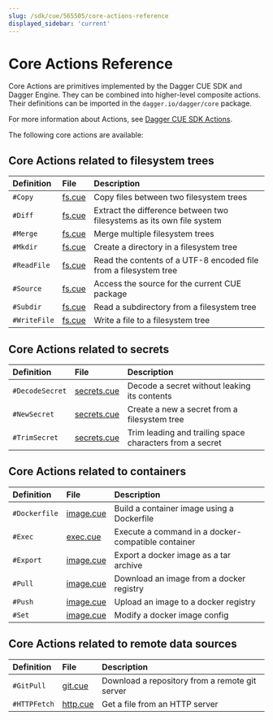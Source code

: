 ```yaml
---
slug: /sdk/cue/565505/core-actions-reference
displayed_sidebar: 'current'
---
```


# Core Actions Reference

Core Actions are primitives implemented by the Dagger CUE SDK and Dagger Engine. They can be combined into higher-level composite actions. Their definitions can be imported in the `dagger.io/dagger/core` package.

For more information about Actions, see [Dagger CUE SDK Actions](../core-concepts/934917-action.md).

The following core actions are available:

## Core Actions related to filesystem trees

| Definition   | File                                                                                    | Description                                                           |
| :----------- | :-------------------------------------------------------------------------------------- | :-------------------------------------------------------------------- |
| `#Copy`      | [fs.cue](https://github.com/dagger/dagger/blob/v0.2.19/pkg/dagger.io/dagger/core/fs.cue) | Copy files between two filesystem trees                               |
| `#Diff`      | [fs.cue](https://github.com/dagger/dagger/blob/v0.2.19/pkg/dagger.io/dagger/core/fs.cue) | Extract the difference between two filesystems as its own file system |
| `#Merge`     | [fs.cue](https://github.com/dagger/dagger/blob/v0.2.19/pkg/dagger.io/dagger/core/fs.cue) | Merge multiple filesystem trees                                       |
| `#Mkdir`     | [fs.cue](https://github.com/dagger/dagger/blob/v0.2.19/pkg/dagger.io/dagger/core/fs.cue) | Create a directory in a filesystem tree                               |
| `#ReadFile`  | [fs.cue](https://github.com/dagger/dagger/blob/v0.2.19/pkg/dagger.io/dagger/core/fs.cue) | Read the contents of a UTF-8 encoded file from a filesystem tree      |
| `#Source`    | [fs.cue](https://github.com/dagger/dagger/blob/v0.2.19/pkg/dagger.io/dagger/core/fs.cue) | Access the source for the current CUE package                         |
| `#Subdir`    | [fs.cue](https://github.com/dagger/dagger/blob/v0.2.19/pkg/dagger.io/dagger/core/fs.cue) | Read a subdirectory from a filesystem tree                            |
| `#WriteFile` | [fs.cue](https://github.com/dagger/dagger/blob/v0.2.19/pkg/dagger.io/dagger/core/fs.cue) | Write a file to a filesystem tree                                     |

## Core Actions related to secrets

| Definition      | File                                                                                              | Description                                              |
| :-------------- | :------------------------------------------------------------------------------------------------ | :------------------------------------------------------- |
| `#DecodeSecret` | [secrets.cue](https://github.com/dagger/dagger/blob/v0.2.19/pkg/dagger.io/dagger/core/secrets.cue) | Decode a secret without leaking its contents             |
| `#NewSecret`    | [secrets.cue](https://github.com/dagger/dagger/blob/v0.2.19/pkg/dagger.io/dagger/core/secrets.cue) | Create a new a secret from a filesystem tree             |
| `#TrimSecret`   | [secrets.cue](https://github.com/dagger/dagger/blob/v0.2.19/pkg/dagger.io/dagger/core/secrets.cue) | Trim leading and trailing space characters from a secret |

## Core Actions related to containers

| Definition    | File                                                                                          | Description                                        |
| :------------ | :-------------------------------------------------------------------------------------------- | :------------------------------------------------- |
| `#Dockerfile` | [image.cue](https://github.com/dagger/dagger/blob/v0.2.19/pkg/dagger.io/dagger/core/image.cue) | Build a container image using a Dockerfile         |
| `#Exec`       | [exec.cue](https://github.com/dagger/dagger/blob/v0.2.19/pkg/dagger.io/dagger/core/exec.cue)   | Execute a command in a docker-compatible container |
| `#Export`     | [image.cue](https://github.com/dagger/dagger/blob/v0.2.19/pkg/dagger.io/dagger/core/image.cue) | Export a docker image as a tar archive             |
| `#Pull`       | [image.cue](https://github.com/dagger/dagger/blob/v0.2.19/pkg/dagger.io/dagger/core/image.cue) | Download an image from a docker registry           |
| `#Push`       | [image.cue](https://github.com/dagger/dagger/blob/v0.2.19/pkg/dagger.io/dagger/core/image.cue) | Upload an image to a docker registry               |
| `#Set`        | [image.cue](https://github.com/dagger/dagger/blob/v0.2.19/pkg/dagger.io/dagger/core/image.cue) | Modify a docker image config                       |

## Core Actions related to remote data sources

| Definition   | File                                                                                        | Description                                    |
| :----------- | :------------------------------------------------------------------------------------------ | :--------------------------------------------- |
| `#GitPull`   | [git.cue](https://github.com/dagger/dagger/blob/v0.2.19/pkg/dagger.io/dagger/core/git.cue)   | Download a repository from a remote git server |
| `#HTTPFetch` | [http.cue](https://github.com/dagger/dagger/blob/v0.2.19/pkg/dagger.io/dagger/core/http.cue) | Get a file from an HTTP server                 |
